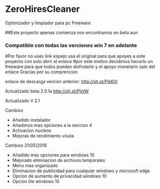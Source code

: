 # ZeroHiresCleaner
Optimizador y limpiador para pc Freeware

##Este proyecto apenas comienza nos encontramos en beta aun
### Compatible con todas las verciones win 7 en adelante

#Por favor no uses link espejo usa el original para que apoyes a este proyecto con solo abrir el enlace 
#por este motivo decidimos hacerlo un freeware para que todos puedan disfrutarlo y el apoyo monetario sale del enlace Gracias por su comprencion

enlace de descarga vercion anterior: http://sh.st/Pd4OI

Actualizado beta 2.0.1a http://sh.st/PjnlW

Actualizado V 2.1

Cambios 

+ Añadido instalador
+ Añadimos mas opciones a la seccion 4
+ Activacion nucleos
+ Mejoras de rendimiento visula

Cambios 21\05\2016

+ Añadido mas opciones para windows 10
+ Mejorado eliminacion de archivos temporales
+ Menu mas organizado
+ Eliminacion de publicidad para cualquier windows y microsoft edge
+ Opcion de aumento de privacidad windows 10
+ Opcion lite windows 10
